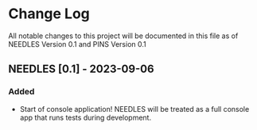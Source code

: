 # Change Log
All notable changes to this project will be documented in this file as of NEEDLES Version 0.1 and PINS Version 0.1

## NEEDLES [0.1] - 2023-09-06

### Added

- Start of console application! NEEDLES will be treated as a full console app that runs tests during development.
